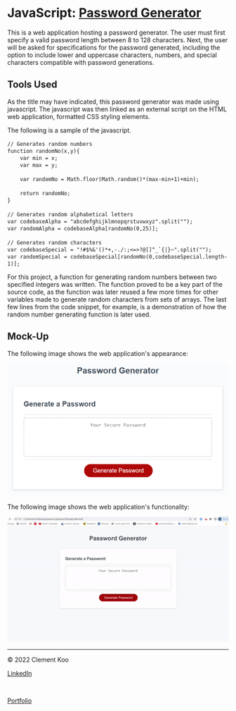 # JavaScript: [Password Generator](https://c-k999.github.io/password-generator/)

This is a web application hosting a password generator. The user must first specify a valid password length between 8 to 128 characters. Next, the user will be asked for specifications for the password generated, including the option to include lower and uppercase characters, numbers, and special characters compatible with password generations.

## Tools Used

As the title may have indicated, this password generator was made using javascript. The javascript was then linked as an external script on the HTML web application, formatted CSS styling elements.

The following is a sample of the javascript.

```
// Generates random numbers
function randomNo(x,y){
    var min = x;
    var max = y;
    
    var randomNo = Math.floor(Math.random()*(max-min+1)+min);
    
    return randomNo;
}

// Generates random alphabetical letters
var codebaseAlpha = "abcdefghijklmnopqrstuvwxyz".split("");
var randomAlpha = codebaseAlpha[randomNo(0,25)];

// Generates random characters
var codebaseSpecial = "!#$%&'()*+,-./:;<=>?@[]^_`{|}~".split("");
var randomSpecial = codebaseSpecial[randomNo(0,codebaseSpecial.length-1)];
```

For this project, a function for generating random numbers between two specified integers was written. The function proved to be a key part of the source code, as the function was later reused a few more times for other variables made to generate random characters from sets of arrays. The last few lines from the code snippet, for example, is a demonstration of how the random number generating function is later used.

## Mock-Up

The following image shows the web application's appearance:

![The Password Generator application displays a red button to "Generate Password".](./Assets/03-javascript-challenge-demo.png)

The following image shows the web application's functionality:

![The Password Generator application generates a password using the button "Generate Password".](./Assets/demo.gif)

- - -
<p>© 2022 Clement Koo<br></pr>

[LinkedIn](https://www.linkedin.com/in/clement-t-k-459322138/)

<br>

[Portfolio](https://c-k999.github.io/proto-professional-portfolio/)

